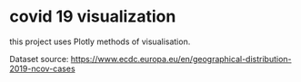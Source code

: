 # covid 19 visualization

this project uses Plotly methods of visualisation.

Dataset source: https://www.ecdc.europa.eu/en/geographical-distribution-2019-ncov-cases
